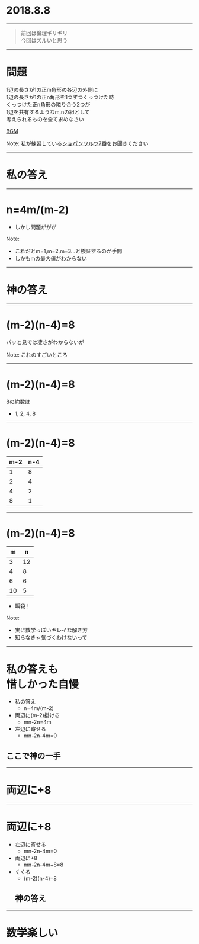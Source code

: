 # 2018.8.8

---

> 前回は倫理ギリギリ  
> 今回はズルいと思う

---

<!-- .slide: data-background-image="img/12720876984_d75cb5bb97_k.jpg" data-background-size="100%" -->
<!-- .slide: style="background-color:rgba(0,0,0,0.5); " -->

# 問題

1辺の長さが1の正m角形の各辺の外側に  
1辺の長さが1の正n角形を1つずつくっつけた時  
くっつけた正n角形の隣り合う2つが  
1辺を共有するようなm,nの組として  
考えられるものを全て求めなさい

[BGM](./media/Chopin_valse64-2_k.mid)

Note:
私が練習している[ショパンワルツ7番](./media/Chopin_valse64-2_k.mid)をお聞きください

---

<!-- .slide: data-background-image="img/12720876984_d75cb5bb97_k.jpg" data-background-size="100%" -->
<!-- .slide: style="background-color:rgba(0,0,0,0.5); " -->
# 私の答え

---

<!-- .slide: data-background-image="img/12720876984_d75cb5bb97_k.jpg" data-background-size="100%" -->
<!-- .slide: style="background-color:rgba(0,0,0,0.5); " -->
# n=4m/(m-2)

- しかし問題ががが

Note:
- これだとm=1,m=2,m=3...と検証するのが手間
- しかもmの最大値がわからない

---

<!-- .slide: data-background-image="img/12720876984_d75cb5bb97_k.jpg" data-background-size="100%" -->
<!-- .slide: style="background-color:rgba(0,0,0,0.5); " -->
# 神の答え

---

<!-- .slide: data-background-image="img/12720876984_d75cb5bb97_k.jpg" data-background-size="100%" -->
<!-- .slide: style="background-color:rgba(0,0,0,0.5); " -->
# (m-2)(n-4)=8

パッと見では凄さがわからないが

Note:
これのすごいところ

---

<!-- .slide: data-background-image="img/12720876984_d75cb5bb97_k.jpg" data-background-size="100%" -->
<!-- .slide: style="background-color:rgba(0,0,0,0.5); " -->
# (m-2)(n-4)=8

8の約数は

- 1, 2, 4, 8

---

<!-- .slide: data-background-image="img/12720876984_d75cb5bb97_k.jpg" data-background-size="100%" -->
<!-- .slide: style="background-color:rgba(0,0,0,0.5); " -->
# (m-2)(n-4)=8

| m-2 | n-4 |
| --- | --- |
| 1 | 8 |
| 2 | 4 |
| 4 | 2 |
| 8 | 1 |

---

<!-- .slide: data-background-image="img/12720876984_d75cb5bb97_k.jpg" data-background-size="100%" -->
<!-- .slide: style="background-color:rgba(0,0,0,0.5); " -->
# (m-2)(n-4)=8

| m | n |
| --- | --- |
| 3 | 12 |
| 4 | 8 |
| 6 | 6 |
| 10 | 5 |

- 瞬殺！ <!-- .element: class="fragment" -->

Note:
- 実に数学っぽいキレイな解き方
- 知らなきゃ気づくわけないって

---

<!-- .slide: data-background-image="img/12720876984_d75cb5bb97_k.jpg" data-background-size="100%" -->
<!-- .slide: style="background-color:rgba(0,0,0,0.5); " -->
<!-- .slide: data-transition="fade-out" -->
# 私の答えも<br>惜しかった自慢

- 私の答え
    - n=4m/(m-2)
- 両辺に(m-2)掛ける<!-- .element: class="fragment" -->
    - mn-2n=4m<!-- .element: class="fragment" -->
- 左辺に寄せる<!-- .element: class="fragment" -->
    - mn-2n-4m=0<!-- .element: class="fragment" -->
## ここで神の一手<!-- .element: class="fragment" -->

---

<!-- .slide: data-background-image="img/12720876984_d75cb5bb97_k.jpg" data-background-size="100%" -->
<!-- .slide: style="background-color:rgba(0,0,0,0.5); " -->
<!-- .slide: data-transition="fade-in fade-out" -->

# 両辺に+8

---

<!-- .slide: data-background-image="img/12720876984_d75cb5bb97_k.jpg" data-background-size="100%" -->
<!-- .slide: style="background-color:rgba(0,0,0,0.5); " -->
<!-- .slide: data-transition="fade-in" -->

# 両辺に+8

- 左辺に寄せる
    - mn-2n-4m=0
- 両辺に+8<!-- .element: class="fragment" data-fragment-index="1" -->
    - mn-2n-4m+8=8<!-- .element: class="fragment" data-fragment-index="1" -->
- くくる<!-- .element: class="fragment" data_fragment-index="2" -->
    - (m-2)(n-4)=8<!-- .element: class="fragment" data_fragment-index="3" -->
    ## 神の答え

---

<!-- .slide: data-background-image="img/12720876984_d75cb5bb97_k.jpg" data-background-size="100%" -->
<!-- .slide: style="background-color:rgba(0,0,0,0.5); " -->
# 数学楽しい


